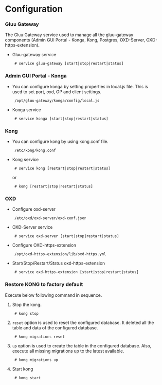 # Configuration

### Gluu Gateway

The Gluu Gateway service used to manage all the gluu-gateway components (Admin GUI Portal - Konga, Kong, Postgres, OXD-Server, OXD-https-extension).

* Gluu-gateway service

    ```
     # service gluu-gateway [start|stop|restart|status]
    ```

### Admin GUI Portal - Konga

* You can configure konga by setting properties in local.js file. This is used to set port, oxd, OP and client settings.

    ```
     /opt/gluu-gateway/konga/config/local.js
    ```

* Konga service

    ```
     # service konga [start|stop|restart|status]
    ```

### Kong

* You can configure kong by using kong.conf file.

    ```
     /etc/kong/kong.conf
    ```

* Kong service

    ```
     # service kong [restart|stop|restart|status]
    ```

    or 

    ```
     # kong [restart|stop|restart|status]
    ```

### OXD

* Configure oxd-server

    ```
     /etc/oxd/oxd-server/oxd-conf.json
    ```

* OXD-Server service

    ```
     # service oxd-server [start|stop|restart|status]
    ```

* Configure OXD-https-extension

    ```
     /opt/oxd-https-extension/lib/oxd-https.yml
    ```

* Start/Stop/Restart/Status oxd-https-extension

    ```
     # service oxd-https-extension [start|stop|restart|status]
    ```

### Restore KONG to factory default

Execute below following command in sequence.

1. Stop the kong.

    ```
     # kong stop
    ```

1. `reset` option is used to reset the configured database. It deleted all the table and data of the configured database.

    ```
     # kong migrations reset
    ```

1. `up` option is used to create the table in the configured database. Also, execute all missing migrations up to the latest available.

    ```
     # kong migrations up
    ```

1. Start kong

    ```
     # kong start
    ```